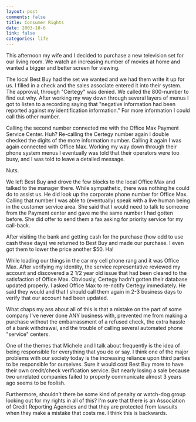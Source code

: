 ```yaml
--- 
layout: post
comments: false
title: Consumer Rights
date: 2003-10-6
link: false
categories: life
---
```

This afternoon my wife and I decided to purchase a new television set for our living room. We watch an increasing number of movies at home and wanted a bigger and better screen for viewing.

The local Best Buy had the set we wanted and we had them write it up for us. I filled in a check and the sales associate entered it into their system. The approval, through "Certegy" was denied. We called the 800-number to find out why. After working my way down through several layers of menus I got to listen to a recording saying that "negative information had been reported against my identification information." For more information I could call this other number.

Calling the second number connected me with the Office Max Payment Service Center. Huh? Re-calling the Certegy number again I double checked the digits of the more information number. Calling it again I was again connected with Office Max. Working my way down through their phone system menus I eventually was told that their operators were too busy, and I was told to leave a detailed message.

Nuts.

We left Best Buy and drove the few blocks to the local Office Max and talked to the manager there. While sympathetic, there was nothing he could do to assist us. He did look up the corporate phone number for Office Max. Calling that number I was able to (eventually) speak with a live human being in the customer service area. She said that I would need to talk to someone from the Payment center and gave me the same number I had gotten before. She did offer to send them a fax asking for priority service for my call-back.

After visiting the bank and getting cash for the purchase (how odd to use cash these days) we returned to Best Buy and made our purchase. I even got them to lower the price another $50. Ha!

While loading our things in the car my cell phone rang and it was Office Max. After verifying my identity, the service representative reviewed my account and discovered a 2 1/2 year old issue that had been cleared to the satisfaction of Office Max. Obviously, Certegy hadn't gotten their database updated properly. I asked Office Max to re-notify Certegy immediately. He said they would and that I should call them again in 2-3 business days to verify that our account had been updated.

What chaps my ass about all of this is that a mistake on the part of some company I've never done ANY business with, prevented me from making a purchase without the embarrassment of a refused check, the extra hassle of a bank withdrawal, and the trouble of calling several automated phone "service" centers.

One of the themes that Michele and I talk about frequently is the idea of being responsible for everything that you do or say. I think one of the major problems with our society today is the increasing reliance upon third parties to be responsible for ourselves. Sure it would cost Best Buy more to have their own credit/check verification service. But nearly losing a sale because two unrelated companies failed to properly communicate almost 3 years ago seems to be foolish.

Furthermore, shouldn't there be some kind of penalty or watch-dog group looking out for my rights in all of this? I'm sure that there is an Association of Credit Reporting Agencies and that they are protected from lawsuits when they make a mistake that costs me. I think this is backwards.
